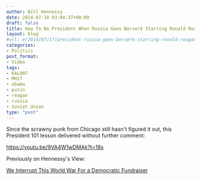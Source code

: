 ```yaml
---
author: Bill Hennessy
date: 2014-07-18 03:04:37+00:00
draft: false
title: How To Be President When Russia Goes Berserk Starring Ronald Reagan
layout: blog
#url: e/2014/07/17/president-russia-goes-berserk-starring-ronald-reagan/
categories:
- Politics
post_format:
- Video
tags:
- KAL007
- MH17
- obama
- putin
- reagan
- russia
- Soviet Union
type: "post"
---
```


Since the scrawny punk from Chicago still hasn't figured it out, this President 101 lesson delivered without further comment:

https://youtu.be/9VA4W1wDMAk?t=18s

Previously on Hennessy's View:

[We Interrupt This World War For a Democratic Fundraiser](https://hennessysview.com/2014/07/17/interrupt-world-war-democratic-fundraiser/)
